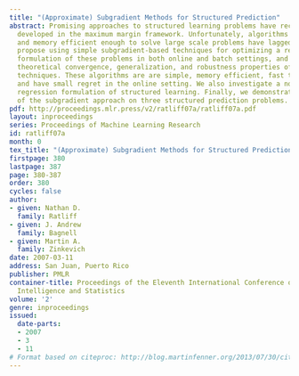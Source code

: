 ```yaml
---
title: "(Approximate) Subgradient Methods for Structured Prediction"
abstract: Promising approaches to structured learning problems have recently been
  developed in the maximum margin framework. Unfortunately, algorithms that are computationally
  and memory efficient enough to solve large scale problems have lagged behind. We
  propose using simple subgradient-based techniques for optimizing a regularized risk
  formulation of these problems in both online and batch settings, and analyze the
  theoretical convergence, generalization, and robustness properties of the resulting
  techniques. These algorithms are are simple, memory efficient, fast to converge,
  and have small regret in the online setting. We also investigate a novel convex
  regression formulation of structured learning. Finally, we demonstrate the benefits
  of the subgradient approach on three structured prediction problems.
pdf: http://proceedings.mlr.press/v2/ratliff07a/ratliff07a.pdf
layout: inproceedings
series: Proceedings of Machine Learning Research
id: ratliff07a
month: 0
tex_title: "(Approximate) Subgradient Methods for Structured Prediction"
firstpage: 380
lastpage: 387
page: 380-387
order: 380
cycles: false
author:
- given: Nathan D.
  family: Ratliff
- given: J. Andrew
  family: Bagnell
- given: Martin A.
  family: Zinkevich
date: 2007-03-11
address: San Juan, Puerto Rico
publisher: PMLR
container-title: Proceedings of the Eleventh International Conference on Artificial
  Intelligence and Statistics
volume: '2'
genre: inproceedings
issued:
  date-parts:
  - 2007
  - 3
  - 11
# Format based on citeproc: http://blog.martinfenner.org/2013/07/30/citeproc-yaml-for-bibliographies/
---
```

